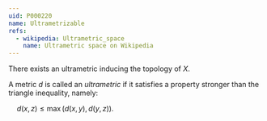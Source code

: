 ```yaml
---
uid: P000220
name: Ultrametrizable
refs:
  - wikipedia: Ultrametric_space
    name: Ultrametric space on Wikipedia
---
```


There exists an ultrametric inducing the topology of $X$.

A metric $d$ is called an *ultrametric* if it satisfies a property stronger than the triangle inequality, namely:

$\quad d(x, z) \leq \max(d(x, y), d(y, z)).$
